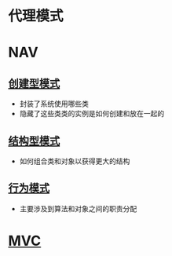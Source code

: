 # 代理模式

# NAV

## [创建型模式](./设计模式/创建型模式.md)

- 封装了系统使用哪些类
- 隐藏了这些类类的实例是如何创建和放在一起的

## [结构型模式](./设计模式/结构型模式.md)

- 如何组合类和对象以获得更大的结构


## [行为模式](./设计模式/行为模式.md)

- 主要涉及到算法和对象之间的职责分配

# [MVC](设计模式/MVC.md)

